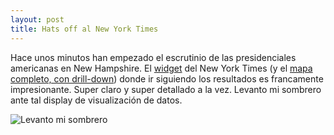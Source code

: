 ```yaml
---
layout: post
title: Hats off al New York Times
---
```


Hace unos minutos han empezado el escrutinio de las presidenciales americanas en New Hampshire. El [widget](http://elections.nytimes.com/2008/results/dashboard.html#t1) del New York Times (y el [mapa completo, con drill-down](http://elections.nytimes.com/2008/results/president/map.html)) donde ir siguiendo los resultados es francamente impresionante. Super claro y super detallado a la vez. Levanto mi sombrero ante tal display de visualización de datos.

![Levanto mi sombrero](http://photos-348.ll.facebook.com/photos-ll-snc1/v371/101/70/698854348/n698854348_863973_7623.jpg)
